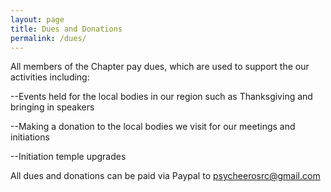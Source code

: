 ```yaml
---
layout: page
title: Dues and Donations
permalink: /dues/
---
```


All members of the Chapter pay dues, which are used to support the our activities including:

--Events held for the local bodies in our region such as Thanksgiving and bringing in speakers

--Making a donation to the local bodies we visit for our meetings and initiations

--Initiation temple upgrades

All dues and donations can be paid via Paypal to <psycheerosrc@gmail.com>

